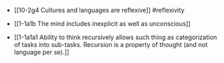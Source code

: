 - [[10-2g4 Cultures and languages are reflexive]] #reflexivity 

- [[1-1a1b The mind includes inexplicit as well as unconscious]]
- [[1-1a1a1 Ability to think recursively allows such thing as categorization of tasks into sub-tasks. Recursion is a property of thought (and not language per se).]]
